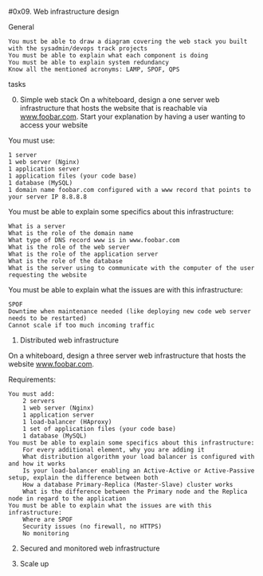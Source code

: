#0x09. Web infrastructure design

General

    You must be able to draw a diagram covering the web stack you built with the sysadmin/devops track projects
    You must be able to explain what each component is doing
    You must be able to explain system redundancy
    Know all the mentioned acronyms: LAMP, SPOF, QPS

tasks

0. Simple web stack
On a whiteboard, design a one server web infrastructure that hosts the website that is reachable via www.foobar.com. Start your explanation by having a user wanting to access your website

You must use:

    1 server
    1 web server (Nginx)
    1 application server
    1 application files (your code base)
    1 database (MySQL)
    1 domain name foobar.com configured with a www record that points to your server IP 8.8.8.8

You must be able to explain some specifics about this infrastructure:

    What is a server
    What is the role of the domain name
    What type of DNS record www is in www.foobar.com
    What is the role of the web server
    What is the role of the application server
    What is the role of the database
    What is the server using to communicate with the computer of the user requesting the website
You must be able to explain what the issues are with this infrastructure:

    SPOF
    Downtime when maintenance needed (like deploying new code web server needs to be restarted)
    Cannot scale if too much incoming traffic

1. Distributed web infrastructure

On a whiteboard, design a three server web infrastructure that hosts the website www.foobar.com.

Requirements:

    You must add:
        2 servers
        1 web server (Nginx)
        1 application server
        1 load-balancer (HAproxy)
        1 set of application files (your code base)
        1 database (MySQL)
    You must be able to explain some specifics about this infrastructure:
        For every additional element, why you are adding it
        What distribution algorithm your load balancer is configured with and how it works
        Is your load-balancer enabling an Active-Active or Active-Passive setup, explain the difference between both
        How a database Primary-Replica (Master-Slave) cluster works
        What is the difference between the Primary node and the Replica node in regard to the application
    You must be able to explain what the issues are with this infrastructure:
        Where are SPOF
        Security issues (no firewall, no HTTPS)
        No monitoring

2. Secured and monitored web infrastructure

3. Scale up
